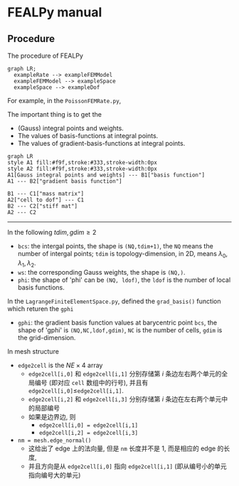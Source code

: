 # FEALPy manual

## Procedure

The procedure of FEALPy

```mermaid
graph LR;
  exampleRate --> exampleFEMModel
  exampleFEMModel --> exampleSpace
  exampleSpace --> exampleDof
```

For example, in the `PoissonFEMRate.py`,  

The important thing is to get the 

- (Gauss) integral points and weights.
- The values of basis-functions at integral points.
- The values of gradient-basis-functions at integral points.



```mermaid
graph LR
style A1 fill:#f9f,stroke:#333,stroke-width:0px
style A2 fill:#f9f,stroke:#333,stroke-width:0px
A1[Gauss integral points and weights] --- B1["basis function"]
A1 --- B2["gradient basis function"]

B1 --- C1["mass matrix"] 
A2["cell to dof"] --- C1
B2 --- C2["stiff mat"] 
A2 --- C2

```

---

In the following $tdim, gdim \geq 2$

- `bcs`: the intergal points, the shape is `(NQ,tdim+1)`, the `NQ` means the number of intergal points; `tdim` is topology-dimension, in 2D, means $\lambda_0, \lambda_1, \lambda_2$. 
- `ws`: the corresponding Gauss weights, the shape is `(NQ,)`.
- `phi`: the shape of 'phi' can be `(NQ, ldof)`, the `ldof` is the number of local basis functions.



In the `LagrangeFiniteElementSpace.py`, defined the `grad_basis()` function which returen the `gphi`

- `gphi`: the gradient basis function values at barycentric point `bcs`, the shape of 'gphi' is `(NQ,NC,ldof,gdim)`, `NC` is the number of cells, `gdim` is the grid-dimension.



In mesh structure

- `edge2cell` is the $NE\times 4$ array
  - `edge2cell[i,0]` 和 `edge2cell[i,1]` 分别存储第 $i$ 条边左右两个单元的全局编号 (即对应 `cell` 数组中的行号), 并且有 `edge2cell[i,0]`$\leq$`edge2cell[i,1]`.
  - `edge2cell[i,2]` 和 `edge2cell[i,3]` 分别存储第 $i$ 条边在左右两个单元中的局部编号
  - 如果是边界边, 则
    - `edge2cell[i,0] = edge2cell[i,1]` 
    - `edge2cell[i,2] = edge2cell[i,3]` 
- `nm = mesh.edge_normal()`  
  - 这给出了 edge 上的法向量, 但是 `nm` 长度并不是 1, 而是相应的 edge 的长度, 
  - 并且方向是从 `edge2cell[i,0]` 指向 `edge2cell[i,1]` (即从编号小的单元指向编号大的单元)

